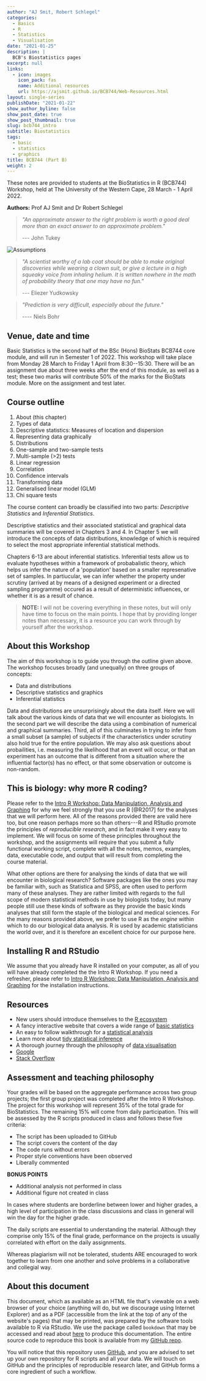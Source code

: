 ```yaml
---
author: "AJ Smit, Robert Schlegel"
categories:
  - Basics
  - R
  - Statistics
  - Visualisation
date: "2021-01-25"
description: |
  BCB's Biostatistics pages
excerpt: null
links:
  - icon: images
    icon_pack: fas
    name: Additional resources
    url: https://ajsmit.github.io/BCB744/Web-Resources.html
layout: single-series
publishDate: "2021-01-22"
show_author_byline: false
show_post_date: true
show_post_thumbnail: true
slug: bcb744_intro
subtitle: Biostatistics
tags:
  - basic
  - statistics
  - graphics
title: BCB744 (Part B)
weight: 2
---
```


These notes are provided to students at the BioStatistics in R (BCB744) Workshop, held at The University of the Western Cape, 28 March - 1 April 2022.

**Authors:** Prof AJ Smit and Dr Robert Schlegel

> *"An approximate answer to the right problem is worth a good deal more than an exact answer to an approximate problem."*
>
> --- John Tukey

![Assumptions](/workshops/biostats/_index_files/wahlberg_assumptions.jpeg)

<!--- # About --->

> *"A scientist worthy of a lab coat should be able to make original discoveries while wearing a clown suit, or give a lecture in a high squeaky voice from inhaling helium. It is written nowhere in the math of probability theory that one may have no fun."*
>
> --- Eliezer Yudkowsky

> *"Prediction is very difficult, especially about the future."*
>
> ---- Niels Bohr

<!-- ## Preliminaries -->

## Venue, date and time

Basic Statistics is the second half of the BSc (Hons) BioStats BCB744 core module, and will run in Semester 1 of 2022. This workshop will take place from Monday 28 March to Friday 1 April from 8:30--15:30. There will be an assignment due about three weeks after the end of this module, as well as a test; these two marks will contribute 50% of the marks for the BioStats module. More on the assignment and test later.

## Course outline

1.  About (this chapter)
2.  Types of data
3.  Descriptive statistics: Measures of location and dispersion
4.  Representing data graphically
5.  Distributions
6.  One-sample and two-sample tests
7.  Multi-sample (\>2) tests
8.  Linear regression
9.  Correlation
10. Confidence intervals
11. Transforming data
12. Generalised linear model (GLM)
13. Chi square tests

The course content can broadly be classified into two parts: *Descriptive Statistics* and *Inferential Statistics*.

Descriptive statistics and their associated statistical and graphical data summaries will be covered in Chapters 3 and 4. In Chapter 5 we will introduce the concepts of data distributions, knowledge of which is required to select the most appropriate inferential statistical methods.

Chapters 6-13 are about inferential statistics. Inferential tests allow us to evaluate hypotheses within a framework of probabalistic theory, which helps us infer the nature of a 'population' based on a smaller represenative set of samples. In partiucular, we can infer whether the property under scrutiny (arrived at by means of a designed experiment or a directed sampling programme) occured as a result of deterministic influences, or whether it is as a result of chance.

> **NOTE:** I will not be covering everything in these notes, but will only have time to focus on the main points. I hope that by providing longer notes than necessary, it is a resource you can work through by yourself after the workshop.

## About this Workshop

The aim of this workshop is to guide you through the outline given above. The workshop focuses broadly (and unequally) on three groups of concepts:

-   Data and distributions
-   Descriptive statistics and graphics
-   Inferential statistics

Data and distributions are unsurprisingly about the data itself. Here we will talk about the various kinds of data that we will encounter as biologists. In the second part we will describe the data using a combination of numerical and graphical summaries. Third, all of this culminates in trying to infer from a small subset (a sample) of subjects if the characteristics under scrutiny also hold true for the entire population. We may also ask questions about probailities, i.e. measuring the likelihood that an event will occur, or that an experiment has an outcome that is different from a situation where the influential factor(s) has no effect, or that some observation or outcome is non-random.

## This is biology: why more R coding?

Please refer to the [Intro R Workshop: Data Manipulation, Analysis and Graphing](https://ajsmit.github.io/Intro_R_Official/) for why we feel strongly that you use R [@R2017] for the analyses that we will perform here. All of the reasons provided there are valid here too, but one reason perhaps more so than others---R and RStudio promote the principles of *reproducible research*, and in fact make it very easy to implement. We will focus on some of these principles throughout the workshop, and the assignments will require that you submit a fully functional working script, complete with all the notes, memos, examples, data, executable code, and output that will result from completing the course material.

What other options are there for analysing the kinds of data that we will encounter in biological research? Software packages like the ones you may be familiar with, such as Statistica and SPSS, are often used to perform many of these analyses. They are rather limited with regards to the full scope of modern statistical methods in use by biologists today, but many people still use these kinds of software as they provide the basic kinds analyses that still form the staple of the biological and medical sciences. For the many reasons provided above, we prefer to use R as the *engine* within which to do our biological data analysis. R is used by academic statisticians the world over, and it is therefore an excellent choice for our purpose here.

## Installing R and RStudio

We assume that you already have R installed on your computer, as all of you will have already completed the the Intro R Workshop. If you need a refresher, please refer to [Intro R Workshop: Data Manipulation, Analysis and Graphing](https://ajsmit.github.io/Intro_R_Official/) for the installation instructions.

## Resources

-   New users should introduce themselves to the [R ecosystem](fg2re.sellorm.com)
-   A fancy interactive website that covers a wide range of [basic statistics](http://students.brown.edu/seeing-theory/)
-   An easy to follow walkthrough for a [statistical analysis](http://www.sthda.com/english/wiki/unpaired-two-samples-t-test-in-r)
-   Learn more about [tidy statistical inference](https://infer.netlify.com)
-   A thorough journey through the philosophy of [data visualisation](http://www.serialmentor.com/dataviz/)
-   [Google](www.google.com)
-   [Stack Overflow](www.stackoverflow.com)

## Assessment and teaching philosophy

Your grades will be based on the aggregate performance across two group projects; the first group project was completed after the Intro R Workshop. The project for this workshop will represent 35% of the total grade for BioStatistics. The remaining 15% will come from daily participation. This will be assessed by the R scripts produced in class and follows these five criteria:

-   The script has been uploaded to GitHub
-   The script covers the content of the day
-   The code runs without errors
-   Proper style conventions have been observed
-   Liberally commented

**BONUS POINTS**

-   Additional analysis not performed in class
-   Additional figure not created in class

In cases where students are borderline between lower and higher grades, a high level of participation in the class discussions and class in general will win the day for the higher grade.

The daily scripts are essential to understanding the material. Although they comprise only 15% of the final grade, performance on the projects is usually correlated with effort on the daily assignments.

Whereas plagiarism will not be tolerated, students ARE encouraged to work together to learn from one another and solve problems in a collaborative and collegial way.

## About this document

This document, which as available as an HTML file that's viewable on a web browser of your choice (anything will do, but we discourage using Internet Explorer) and as a PDF (accessible from the link at the top of any of the website's pages) that may be printed, was prepared by the software tools available to R via RStudio. We use the package called `bookdown` that may be accessed and read about [here](https://bookdown.org/yihui/bookdown/) to produce this documentation. The entire source code to reproduce this book is available from my [GitHub repo](https://github.com/ajsmit/Basic_stats).

You will notice that this repository uses [GitHub](https://github.com), and you are advised to set up your own repository for R scripts and all your data. We will touch on GitHub and the principles of reproducible research later, and GitHub forms a core ingredient of such a workflow.

<!-- The R session information when compiling this book is shown below: -->

<!-- ```{r prelim-session} -->

<!-- sessionInfo() -->

<!-- ``` -->
